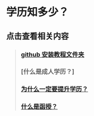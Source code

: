 # 学历知多少？

## 点击查看相关内容

> ### [github 安装教程文件夹](/jiaocheng/)
> 
> ### [什么是成人学历？]
> 
> ### [为什么一定要提升学历？](/tsxl/)
> 
> ### [什么是函授？](/函授/)
